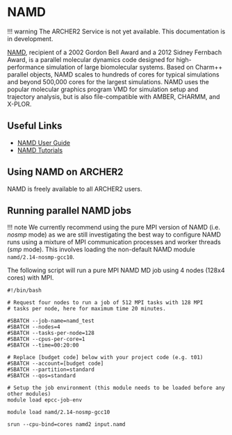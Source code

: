 # NAMD

!!! warning
    The ARCHER2 Service is not yet available. This documentation is in
    development.

[NAMD](http://www.ks.uiuc.edu/Research/namd/), recipient of a 2002
Gordon Bell Award and a 2012 Sidney Fernbach Award, is a parallel
molecular dynamics code designed for high-performance simulation of
large biomolecular systems. Based on Charm++ parallel objects, NAMD
scales to hundreds of cores for typical simulations and beyond 500,000
cores for the largest simulations. NAMD uses the popular molecular
graphics program VMD for simulation setup and trajectory analysis, but
is also file-compatible with AMBER, CHARMM, and X-PLOR.

## Useful Links

  - [NAMD User Guide](http://www.ks.uiuc.edu/Research/namd/2.13/ug/)
  - [NAMD Tutorials](http://www.ks.uiuc.edu/Training/Tutorials/index-all.html#namd)

## Using NAMD on ARCHER2

NAMD is freely available to all ARCHER2 users.

## Running parallel NAMD jobs

!!! note
    We currently recommend using the pure MPI version of NAMD
    (i.e. _nosmp_ mode) as we are still investigating the best way to
    configure NAMD runs using a mixture of MPI communication processes and
    worker threads (_smp_ mode). This involves loading the non-default
    NAMD module `namd/2.14-nosmp-gcc10`.

The following script will run a pure MPI NAMD MD job using 4 nodes
(128x4 cores) with MPI.

```
#!/bin/bash

# Request four nodes to run a job of 512 MPI tasks with 128 MPI
# tasks per node, here for maximum time 20 minutes.

#SBATCH --job-name=namd_test
#SBATCH --nodes=4
#SBATCH --tasks-per-node=128
#SBATCH --cpus-per-core=1
#SBATCH --time=00:20:00

# Replace [budget code] below with your project code (e.g. t01)
#SBATCH --account=[budget code] 
#SBATCH --partition=standard
#SBATCH --qos=standard

# Setup the job environment (this module needs to be loaded before any other modules)
module load epcc-job-env

module load namd/2.14-nosmp-gcc10

srun --cpu-bind=cores namd2 input.namd
```